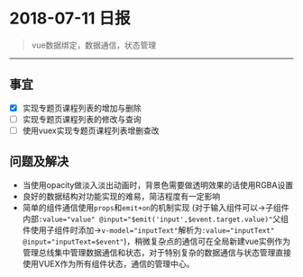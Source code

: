 # 2018-07-11 日报

> vue数据绑定，数据通信，状态管理

---

## 事宜
- [x] 实现专题页课程列表的增加与删除
- [ ] 实现专题页课程列表的修改与查询
- [ ] 使用vuex实现专题页课程列表增删查改

## 问题及解决
- 当使用opacity做淡入淡出动画时，背景色需要做透明效果的话使用RGBA设置
- 良好的数据结构对功能实现的难易，简洁程度有一定影响
- 简单的组件通信使用`props`和`emit+on`的机制实现
(对于输入组件可以->子组件内部`:value="value" @input="$emit('input',$event.target.value)"`父组件使用子组件时添加->`v-model="inputText"`解析为`:value="inputText" @input="inputText=$event"`)，稍微复杂点的通信可在全局新建vue实例作为管理总线集中管理数据通信和状态，对于特别复杂的数据通信与状态管理直接使用VUEX作为所有组件状态，通信的管理中心。